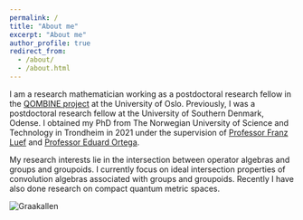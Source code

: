 ```yaml
---
permalink: /
title: "About me"
excerpt: "About me"
author_profile: true
redirect_from: 
  - /about/
  - /about.html
---
```


I am a research mathematician working as a postdoctoral research fellow in the [QOMBINE project](https://www.mn.uio.no/math/english/research/projects/qombine/) at the University of Oslo. Previously, I was a postdoctoral research fellow at the University of Southern Denmark, Odense. I obtained my PhD from The Norwegian University of Science and Technology in Trondheim in 2021 under the supervision of [Professor Franz Luef](https://www.ntnu.edu/employees/franz.luef) and [Professor Eduard Ortega](https://www.ntnu.edu/employees/eduard.ortega).

My research interests lie in the intersection between operator algebras and groups and groupoids. I currently focus on ideal intersection properties of convolution algebras associated with groups and groupoids. Recently I have also done research on compact quantum metric spaces.


![Graakallen](/images/graakallen.jpeg)
